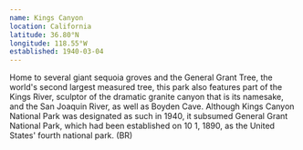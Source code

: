 ```yaml
---
name: Kings Canyon
location: California
latitude: 36.80°N
longitude: 118.55°W
established: 1940-03-04
---
```


Home to several giant sequoia groves and the General Grant Tree, the world's second largest measured tree, this park also features part of the Kings River, sculptor of the dramatic granite canyon that is its namesake, and the San Joaquin River, as well as Boyden Cave. Although Kings Canyon National Park was designated as such in 1940, it subsumed General Grant National Park, which had been established on 10 1, 1890, as the United States' fourth national park. (BR)
